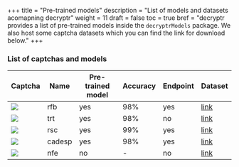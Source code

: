 +++
title = "Pre-trained models"
description = "List of models and datasets acomapning decryptr"
weight = 11
draft = false
toc = true
bref = "decryptr provides a list of pre-trained models inside the `decryptrModels` package. We also host some captcha datasets which you can find the link for download below."
+++

### List of captchas and models

<table>
    <thead>
      <tr>
        <th>Captcha</th>
        <th>Name</th>
        <th>Pre-trained model</th>
        <th>Accuracy</th>
        <th>Endpoint</th>
        <th>Dataset</th>
      </tr>
    </thead>
    <tbody>
      <tr>
        <td><img src="/img/sample-captcha.png"<img></td>
        <td>rfb</td>
        <td>yes</td>
        <td>98%</td>
        <td>yes</td>
        <td><a href="https://storage.googleapis.com/decryptr/data-raw/rfb.zip">link</a></td>
      </tr>
      <tr>
        <td><img src="/img/trt-captcha.png"<img></td>
        <td>trt</td>
        <td>yes</td>
        <td>98%</td>
        <td>no</td>
        <td><a href="https://storage.googleapis.com/decryptr/data-raw/trt.zip">link</a></td>
      </tr>
      <tr>
        <td><img src="/img/captcha_2a2x.png"<img></td>
        <td>rsc</td>
        <td>yes</td>
        <td>99%</td>
        <td>yes</td>
        <td><a href="https://storage.googleapis.com/decryptr/data-raw/rsc.zip">link</a></td>
      </tr>
      <tr>
        <td><img src="/img/cadesp_4lsm.png"<img></td>
        <td>cadesp</td>
        <td>yes</td>
        <td>98%</td>
        <td>yes</td>
        <td><a href="https://storage.googleapis.com/decryptr/data-raw/cadesp.zip">link</a></td>
      </tr>
      <tr>
        <td><img src="/img/nfe.png"<img></td>
        <td>nfe</td>
        <td>no</td>
        <td>-</td>
        <td>no</td>
        <td><a href="https://storage.googleapis.com/decryptr/data-raw/nfe.zip">link</a></td>
      </tr>
    </tbody>
</table>

